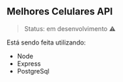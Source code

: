 ## Melhores Celulares API 

> Status: em desenvolvimento ⚠️

Está sendo feita utilizando:

- Node
- Express
- PostgreSql